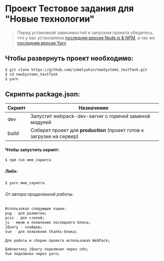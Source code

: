# Проект Тестовое задания для "Новые технологии"

> Перед установкой зависимостей и запуском проекта убедитесь, что у вас установлена [последняя версия Node.js & NPM](https://nodejs.org/en/download/current/), а так же 
[последняя версия Yarn](https://yarnpkg.com/ru/docs/install)

##  Чтобы развернуть проект необходимо:
```sh
$ git clone https://github.com/iomelyuhin/newSystems_testTask.git
$ cd newSystems_testTask
$ yarn
```

## Скрипты package.json:

| Скрипт | Назначение |
| ------ | ------ |
| dev | Запустит webpack-dev-server с _горячей_ заменой модулей |
| build | Соберет проект для **production** (проект готов к загрузке на сервер) |

#### Чтобы запустить скрипт:
```sh
$ npm run имя_скрипта
```

##### Либо:
```sh
$ yarn имя_скрипта
```
###### От автора проделанной работы.
```sh
Использовал следующие языки:
pug - для разметки;
pcss - для стилей;
js - меню и появление последнего блока;
jQuery - слайдер;
vue - для появления thanks-блока;

Для работы и сборки проекта использовал WebPack;

Библиотеку jQuery подключил через cdn;
Vue подключен через yarn;

```